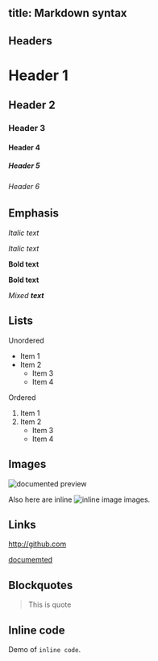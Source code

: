 title: Markdown syntax
---

## Headers

# Header 1
## Header 2
### Header 3
#### Header 4
##### Header 5
###### Header 6

## Emphasis

*Italic text*

_Italic text_

**Bold text**

__Bold text__

*Mixed **text***

## Lists

Unordered

* Item 1
* Item 2
  * Item 3
  * Item 4
  
Ordered

1. Item 1
2. Item 2
   * Item 3
   * Item 4
   
## Images

![documented preview](img1.png)

Also here are inline ![inline image](img2.png) images.

## Links

http://github.com

[documemted](http://github.com/n-at/documented)

## Blockquotes

> This is quote

## Inline code

Demo of `inline code`.

